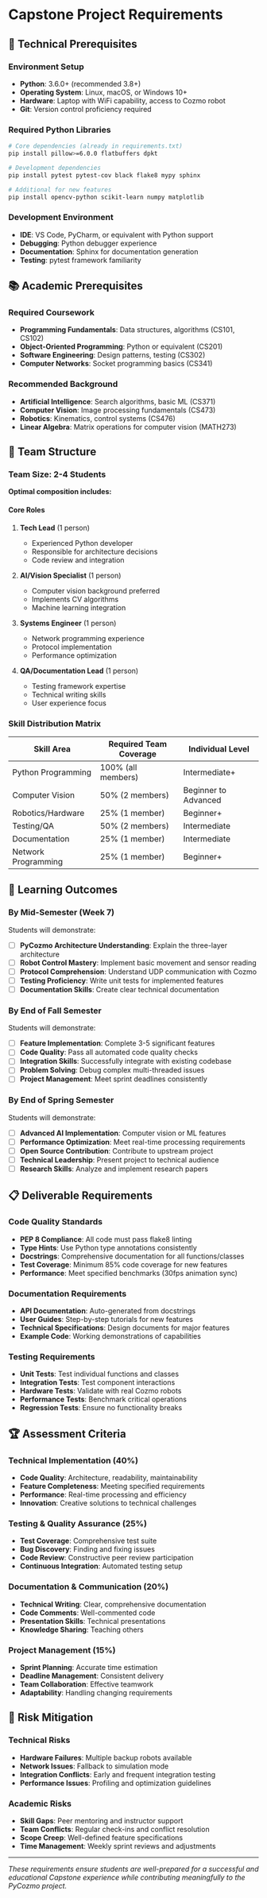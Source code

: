 # Capstone Project Requirements

## 🔧 Technical Prerequisites

### Environment Setup
- **Python**: 3.6.0+ (recommended 3.8+)
- **Operating System**: Linux, macOS, or Windows 10+
- **Hardware**: Laptop with WiFi capability, access to Cozmo robot
- **Git**: Version control proficiency required

### Required Python Libraries
```bash
# Core dependencies (already in requirements.txt)
pip install pillow>=6.0.0 flatbuffers dpkt

# Development dependencies
pip install pytest pytest-cov black flake8 mypy sphinx

# Additional for new features
pip install opencv-python scikit-learn numpy matplotlib
```

### Development Environment
- **IDE**: VS Code, PyCharm, or equivalent with Python support
- **Debugging**: Python debugger experience
- **Documentation**: Sphinx for documentation generation
- **Testing**: pytest framework familiarity

## 📚 Academic Prerequisites

### Required Coursework
- **Programming Fundamentals**: Data structures, algorithms (CS101, CS102)
- **Object-Oriented Programming**: Python or equivalent (CS201)
- **Software Engineering**: Design patterns, testing (CS302)
- **Computer Networks**: Socket programming basics (CS341)

### Recommended Background
- **Artificial Intelligence**: Search algorithms, basic ML (CS371)
- **Computer Vision**: Image processing fundamentals (CS473)
- **Robotics**: Kinematics, control systems (CS476)
- **Linear Algebra**: Matrix operations for computer vision (MATH273)

## 👥 Team Structure

### Team Size: 2-4 Students
**Optimal composition includes:**

#### Core Roles
1. **Tech Lead** (1 person)
   - Experienced Python developer
   - Responsible for architecture decisions
   - Code review and integration

2. **AI/Vision Specialist** (1 person)
   - Computer vision background preferred
   - Implements CV algorithms
   - Machine learning integration

3. **Systems Engineer** (1 person)
   - Network programming experience
   - Protocol implementation
   - Performance optimization

4. **QA/Documentation Lead** (1 person)
   - Testing framework expertise
   - Technical writing skills
   - User experience focus

### Skill Distribution Matrix

| Skill Area | Required Team Coverage | Individual Level |
|------------|----------------------|------------------|
| Python Programming | 100% (all members) | Intermediate+ |
| Computer Vision | 50% (2 members) | Beginner to Advanced |
| Robotics/Hardware | 25% (1 member) | Beginner+ |
| Testing/QA | 50% (2 members) | Intermediate |
| Documentation | 25% (1 member) | Intermediate |
| Network Programming | 25% (1 member) | Beginner+ |

## 🎯 Learning Outcomes

### By Mid-Semester (Week 7)
Students will demonstrate:
- [ ] **PyCozmo Architecture Understanding**: Explain the three-layer architecture
- [ ] **Robot Control Mastery**: Implement basic movement and sensor reading
- [ ] **Protocol Comprehension**: Understand UDP communication with Cozmo
- [ ] **Testing Proficiency**: Write unit tests for implemented features
- [ ] **Documentation Skills**: Create clear technical documentation

### By End of Fall Semester
Students will demonstrate:
- [ ] **Feature Implementation**: Complete 3-5 significant features
- [ ] **Code Quality**: Pass all automated code quality checks
- [ ] **Integration Skills**: Successfully integrate with existing codebase
- [ ] **Problem Solving**: Debug complex multi-threaded issues
- [ ] **Project Management**: Meet sprint deadlines consistently

### By End of Spring Semester
Students will demonstrate:
- [ ] **Advanced AI Implementation**: Computer vision or ML features
- [ ] **Performance Optimization**: Meet real-time processing requirements
- [ ] **Open Source Contribution**: Contribute to upstream project
- [ ] **Technical Leadership**: Present project to technical audience
- [ ] **Research Skills**: Analyze and implement research papers

## 📋 Deliverable Requirements

### Code Quality Standards
- **PEP 8 Compliance**: All code must pass flake8 linting
- **Type Hints**: Use Python type annotations consistently
- **Docstrings**: Comprehensive documentation for all functions/classes
- **Test Coverage**: Minimum 85% code coverage for new features
- **Performance**: Meet specified benchmarks (30fps animation sync)

### Documentation Requirements
- **API Documentation**: Auto-generated from docstrings
- **User Guides**: Step-by-step tutorials for new features
- **Technical Specifications**: Design documents for major features
- **Example Code**: Working demonstrations of capabilities

### Testing Requirements
- **Unit Tests**: Test individual functions and classes
- **Integration Tests**: Test component interactions
- **Hardware Tests**: Validate with real Cozmo robots
- **Performance Tests**: Benchmark critical operations
- **Regression Tests**: Ensure no functionality breaks

## 🏆 Assessment Criteria

### Technical Implementation (40%)
- **Code Quality**: Architecture, readability, maintainability
- **Feature Completeness**: Meeting specified requirements
- **Performance**: Real-time processing and efficiency
- **Innovation**: Creative solutions to technical challenges

### Testing & Quality Assurance (25%)
- **Test Coverage**: Comprehensive test suite
- **Bug Discovery**: Finding and fixing issues
- **Code Review**: Constructive peer review participation
- **Continuous Integration**: Automated testing setup

### Documentation & Communication (20%)
- **Technical Writing**: Clear, comprehensive documentation
- **Code Comments**: Well-commented code
- **Presentation Skills**: Technical presentations
- **Knowledge Sharing**: Teaching others

### Project Management (15%)
- **Sprint Planning**: Accurate time estimation
- **Deadline Management**: Consistent delivery
- **Team Collaboration**: Effective teamwork
- **Adaptability**: Handling changing requirements

## 🚨 Risk Mitigation

### Technical Risks
- **Hardware Failures**: Multiple backup robots available
- **Network Issues**: Fallback to simulation mode
- **Integration Conflicts**: Early and frequent integration testing
- **Performance Issues**: Profiling and optimization guidelines

### Academic Risks
- **Skill Gaps**: Peer mentoring and instructor support
- **Team Conflicts**: Regular check-ins and conflict resolution
- **Scope Creep**: Well-defined feature specifications
- **Time Management**: Weekly sprint reviews and adjustments

---

*These requirements ensure students are well-prepared for a successful and educational Capstone experience while contributing meaningfully to the PyCozmo project.*

